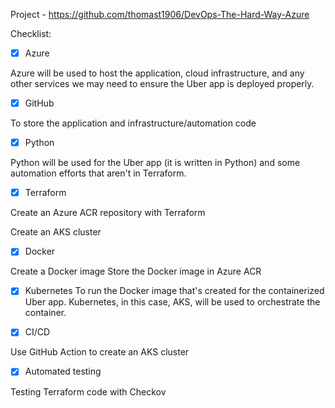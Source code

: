Project - https://github.com/thomast1906/DevOps-The-Hard-Way-Azure

Checklist:

- [x] Azure

Azure will be used to host the application, cloud infrastructure, and any other services we may need to ensure the Uber app is deployed properly.

- [x] GitHub

To store the application and infrastructure/automation code

- [x] Python

Python will be used for the Uber app (it is written in Python) and some automation efforts that aren't in Terraform.

- [x] Terraform

Create an Azure ACR repository with Terraform

Create an AKS cluster

- [x] Docker

Create a Docker image
Store the Docker image in Azure ACR

- [x] Kubernetes
To run the Docker image that's created for the containerized Uber app. Kubernetes, in this case, AKS, will be used to orchestrate the container.

- [x] CI/CD

Use GitHub Action to create an AKS cluster

- [x] Automated testing

Testing Terraform code with Checkov

